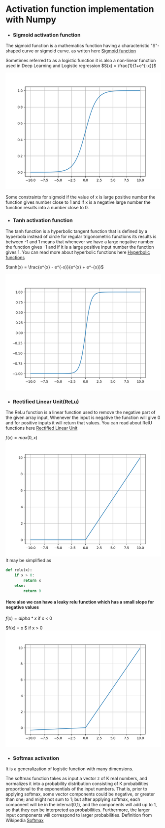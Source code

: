 # Activation function implementation with Numpy

* ### Sigmoid activation function

The sigmoid function is a mathematics function having a characteristic "S"-shaped curve or sigmoid curve. as writen here
[Sigmoid function](https://en.wikipedia.org/wiki/Sigmoid_function)

Sometimes referred to as a logistic function it is also a non-linear function used in Deep Learning and Logistic regression
$S(x) = \frac{1}{1+e^{-x}}$

![Sigmoid activation Image designed using Matplotlib](../Images/Sigmoid%20Image.png)

Some constraints for sigmoid if the value of x is large positive number the function gives number close to 1
and if x is a negative large number the function results into a number close to 0.

* ### Tanh activation function

The tanh function is a hyperbolic tangent function that is defined by a hyperbola instead of circle
for regular trigonometric functions its results is between -1 and 1 means that whenever we have a large negative number 
the function gives -1 and if it is a large positive input number the function gives 1.
You can read more about hyperbolic functions here [Hyperbolic functions](https://en.wikipedia.org/wiki/Hyperbolic_functions)

$tanh(x) = \frac{e^{x} - e^{-x}}{e^{x} + e^-{x}}$

![Tanh activation function Image designed using matplotlib](../Images/Tanh%20Image.png)


* ### Rectified Linear Unit(ReLu)

The ReLu function is a linear function used to remove the negative part of the given array input,
Whenever the input is negative the function will give 0 and for positive inputs it will return that values.
You can read about RelU functions here [Rectified Linear Unit](https://en.wikipedia.org/wiki/Rectifier_(neural_networks))

$f(x) = max(0, x)$
![Relu activation designed using Matplotlib](../Images/Relu.png)
It may be simplified as 

```python
def relu(x):
    if x > 0:
        return x
    else:
        return 0
```

#### Here also we can have a leaky relu function which has a small slope for negative values

$f(x) = alpha * x$ if x < 0

$f(x) = x $ if x > 0
![Leaky Relu Designed using Matplotlib](../Images/Leaky%20Relu.png)

* ### Softmax activation

It is a generalization of logistic function with many dimensions.

The softmax function takes as input a vector z of K real numbers, and normalizes it into a probability distribution consisting of K probabilities proportional to the exponentials of the input numbers. That is, prior to applying softmax, some vector components could be negative, or greater than one; and might not sum to 1; but after applying softmax, each component will be in the interval(0,1), and the components will add up to 1, so that they can be interpreted as probabilities. Furthermore, the larger input components will correspond to larger probabilities. Definition from Wikipedia [Softmax](https://en.wikipedia.org/wiki/Softmax_function)
